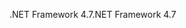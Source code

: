 <span data-ttu-id="fde0e-101">.NET Framework 4.7</span><span class="sxs-lookup"><span data-stu-id="fde0e-101">.NET Framework 4.7</span></span>